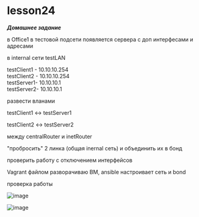 # lesson24

***Домашнее задание***

в Office1 в тестовой подсети появляется сервера с доп интерфесами и адресами

в internal сети testLAN

testClient1 - 10.10.10.254 </br>
testClient2 - 10.10.10.254</br>
testServer1- 10.10.10.1</br>
testServer2- 10.10.10.1</br>

развести вланами

testClient1 <-> testServer1

testClient2 <-> testServer2

между centralRouter и inetRouter

"пробросить" 2 линка (общая inernal сеть) и объединить их в бонд

проверить работу c отключением интерфейсов

Vagrant файлом разворачиваю ВМ, ansible  настроивает сеть и bond

проверка работы 

![image](https://github.com/movik242/lesson24/assets/143793993/ceb9d95a-d383-421f-8647-55f749786a52)

![image](https://github.com/movik242/lesson24/assets/143793993/7f235de4-a12f-49b6-8050-ada3b57ef49d)



